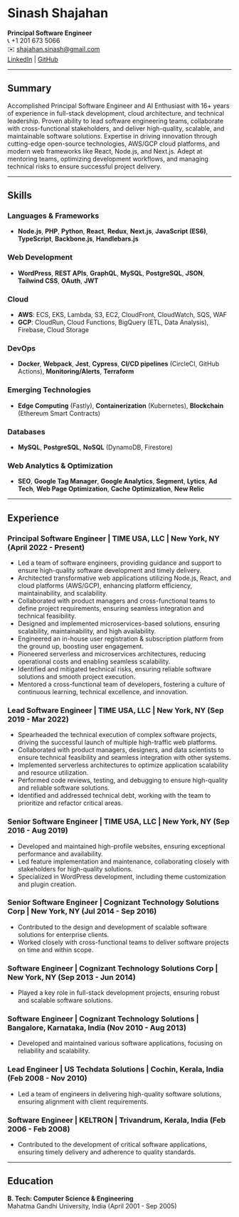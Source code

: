 # Sinash Shajahan

**Principal Software Engineer**  
📞 +1 201 673 5066  
✉️ [shajahan.sinash@gmail.com](mailto:shajahan.sinash@gmail.com)  
[LinkedIn](https://www.linkedin.com/in/sinash-shajahan) | [GitHub](https://github.com/sinash-shajahan)

---

## Summary

Accomplished Principal Software Engineer and AI Enthusiast with 16+ years of experience in full-stack development, cloud architecture, and technical leadership. Proven ability to lead software engineering teams, collaborate with cross-functional stakeholders, and deliver high-quality, scalable, and maintainable software solutions. Expertise in driving innovation through cutting-edge open-source technologies, AWS/GCP cloud platforms, and modern web frameworks like React, Node.js, and Next.js. Adept at mentoring teams, optimizing development workflows, and managing technical risks to ensure successful project delivery.

---

## Skills

### Languages & Frameworks
- **Node.js**, **PHP**, **Python**, **React**, **Redux**, **Next.js**, **JavaScript (ES6)**, **TypeScript**, **Backbone.js**, **Handlebars.js**

### Web Development
- **WordPress**, **REST APIs**, **GraphQL**, **MySQL**, **PostgreSQL**, **JSON**, **Tailwind CSS**, **OAuth**, **JWT**

### Cloud
- **AWS**: ECS, EKS, Lambda, S3, EC2, CloudFront, CloudWatch, SQS, WAF
- **GCP**: CloudRun, Cloud Functions, BigQuery (ETL, Data Analysis), Firebase, Cloud Storage

### DevOps
- **Docker**, **Webpack**, **Jest**, **Cypress**, **CI/CD pipelines** (CircleCI, GitHub Actions), **Monitoring/Alerts**, **Terraform**

### Emerging Technologies
- **Edge Computing** (Fastly), **Containerization** (Kubernetes), **Blockchain** (Ethereum Smart Contracts)

### Databases
- **MySQL**, **PostgreSQL**, **NoSQL** (DynamoDB, Firestore)

### Web Analytics & Optimization
- **SEO**, **Google Tag Manager**, **Google Analytics**, **Segment**, **Lytics**, **Ad Tech**, **Web Page Optimization**, **Cache Optimization**, **New Relic**

---

## Experience

### Principal Software Engineer | TIME USA, LLC | New York, NY (April 2022 - Present)
- Led a team of software engineers, providing guidance and support to ensure high-quality software development and timely delivery.
- Architected transformative web applications utilizing Node.js, React, and cloud platforms (AWS/GCP), enhancing platform efficiency, maintainability, and scalability.
- Collaborated with product managers and cross-functional teams to define project requirements, ensuring seamless integration and technical feasibility.
- Designed and implemented microservices-based solutions, ensuring scalability, maintainability, and high availability.
- Engineered an in-house user registration & subscription platform from the ground up, boosting user engagement.
- Pioneered serverless and microservices architectures, reducing operational costs and enabling seamless scalability.
- Identified and mitigated technical risks, ensuring reliable software solutions and smooth project execution.
- Mentored a cross-functional team of developers, fostering a culture of continuous learning, technical excellence, and innovation.

### Lead Software Engineer | TIME USA, LLC | New York, NY (Sep 2019 - Mar 2022)
- Spearheaded the technical execution of complex software projects, driving the successful launch of multiple high-traffic web platforms.
- Collaborated with product managers, designers, and data scientists to ensure technical feasibility and seamless integration with other systems.
- Implemented serverless architectures to optimize application scalability and resource utilization.
- Performed code reviews, testing, and debugging to ensure high-quality and reliable software solutions.
- Identified and addressed technical debt, working with the team to prioritize and refactor critical areas.

### Senior Software Engineer | TIME USA, LLC | New York, NY (Sep 2016 - Aug 2019)
- Developed and maintained high-profile websites, ensuring exceptional performance and availability.
- Led feature implementation and maintenance, collaborating closely with stakeholders for high-quality solutions.
- Specialized in WordPress development, including theme customization and plugin creation.

### Senior Software Engineer | Cognizant Technology Solutions Corp | New York, NY (Jul 2014 - Sep 2016)
- Contributed to the design and development of scalable software solutions for enterprise clients.
- Worked closely with cross-functional teams to deliver software projects on time and within scope.

### Software Engineer | Cognizant Technology Solutions Corp | New York, NY (Sep 2013 - Jun 2014)
- Played a key role in full-stack development projects, ensuring robust and scalable software solutions.

### Software Engineer | Cognizant Technology Solutions | Bangalore, Karnataka, India (Nov 2010 - Aug 2013)
- Developed and maintained various software applications, focusing on reliability and scalability.

### Lead Engineer | US Techdata Solutions | Cochin, Kerala, India (Feb 2008 - Nov 2010)
- Led a team of engineers in delivering high-quality software solutions, ensuring alignment with client requirements.

### Software Engineer | KELTRON | Trivandrum, Kerala, India (Feb 2006 - Feb 2008)
- Contributed to the development of critical software applications, ensuring timely delivery and adherence to quality standards.

---

## Education

**B. Tech: Computer Science & Engineering**  
Mahatma Gandhi University, India (April 2001 - Sep 2005)

